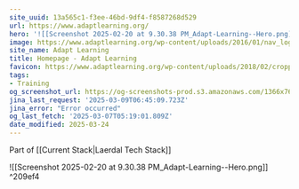```yaml
---
site_uuid: 13a565c1-f3ee-46bd-9df4-f8587268d529
url: https://www.adaptlearning.org/
hero: '![[Screenshot 2025-02-20 at 9.30.38 PM_Adapt-Learning--Hero.png]]'
image: https://www.adaptlearning.org/wp-content/uploads/2016/01/nav_logo_white-alt-2-1.png
site_name: Adapt Learning
title: Homepage - Adapt Learning
favicon: https://www.adaptlearning.org/wp-content/uploads/2018/02/cropped-nav_logo_gold-192x192.png
tags:
- Training
og_screenshot_url: https://og-screenshots-prod.s3.amazonaws.com/1366x768/80/false/bc91c6c55e052a60cc203e20b9beb805f04d86c4ad49dedf9138d50e3cbe06ea.jpeg
jina_last_request: '2025-03-09T06:45:09.723Z'
jina_error: "Error occurred"
og_last_fetch: '2025-03-07T05:19:01.809Z'
date_modified: 2025-03-24
---
```



Part of [[Current Stack|Laerdal Tech Stack]]

<span query="get(hero)"></span>![[Screenshot 2025-02-20 at 9.30.38 PM_Adapt-Learning--Hero.png]]<span type="end"></span> ^209ef4
